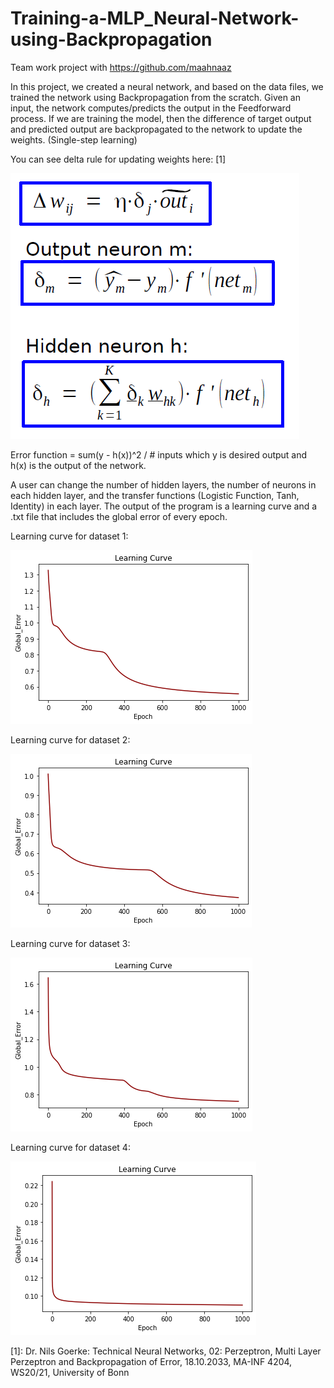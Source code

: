 # Training-a-MLP_Neural-Network-using-Backpropagation
Team work project with https://github.com/maahnaaz

In this project, we created a neural network, and based on the data files, we trained the network using Backpropagation from the scratch. Given an input, the network computes/predicts the output in the Feedforward process. If we are training the model, then the difference of target output and predicted output are backpropagated to the network to update the weights. (Single-step learning)

You can see delta rule for updating weights here: [1]

![](delta_rule.png)

Error function = sum(y - h(x))^2 / # inputs which y is desired output and h(x) is the output of the network.

A user can change the number of hidden layers, the number of neurons in each hidden layer, and the transfer functions (Logistic Function, Tanh, Identity) in each layer.
The output of the program is a learning curve and a .txt file that includes the global error of every epoch. 

Learning curve for dataset 1:

![](1.png)

Learning curve for dataset 2:

![Learning curve for dataset 1:](2.png)

Learning curve for dataset 3:

![Learning curve for dataset 1:](3.png)

Learning curve for dataset 4:

![Learning curve for dataset 1:](4.png)


[1]: Dr. Nils Goerke: Technical Neural Networks, 02: Perzeptron, Multi Layer Perzeptron and Backpropagation of Error, 18.10.2033, MA-INF 4204, WS20/21, University of Bonn
